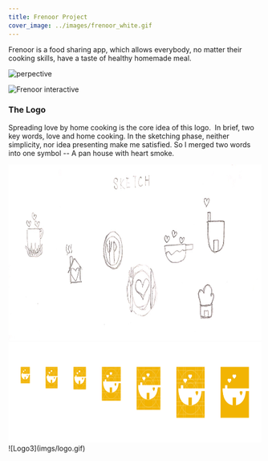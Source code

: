```yaml
---
title: Frenoor Project
cover_image: ../images/frenoor_white.gif
---
```


Frenoor is a food sharing app, which allows everybody, no matter their cooking skills, have a taste of healthy homemade meal.

<img src = "/images/perspective.png" alt="perpective" style="height: 450px; width: 500px" />

![Frenoor interactive](/images/frenoor.gif)

### The Logo
Spreading love by home cooking is the core idea of this logo.  In brief, two key words, love and home cooking. In the sketching phase, neither simplicity, nor idea presenting make me satisfied. So I merged two words into one symbol -- A pan house with heart smoke.

<img src = "/images/logo_sketch.jpeg" alt="logo_sketch" style="height: 350px; width: 900px" />
<img src = "/images/logo.png" alt="logo_sketch" style="height: 200px; width: 800px" />
![Logo3](imgs/logo.gif)
